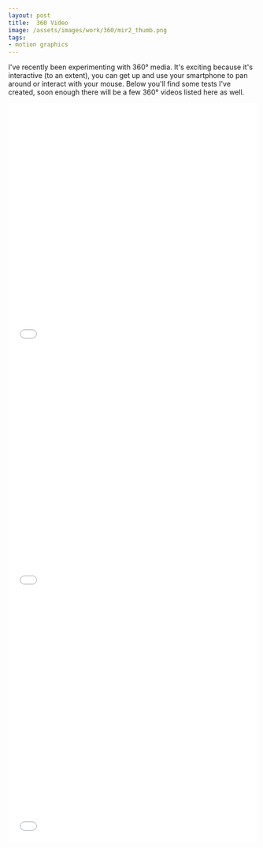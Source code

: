 ```yaml
---
layout: post
title:  360 Video
image: /assets/images/work/360/mir2_thumb.png
tags:
- motion graphics
---
```


I've recently been experimenting with 360° media. It's exciting because it's interactive (to an extent), you can get up and use your smartphone to pan around or interact with your mouse. Below you'll find some tests I've created, soon enough there will be a few 360° videos listed here as well.

<iframe src="/vrview-master/index.html?image=//slykuiper.com/assets/images/work/360/mir3.png&is_stereo=false" width="100%" height="500px" frameborder="0" allowfullscreen="allowfullscreen"></iframe>
<iframe src="/vrview-master/index.html?image=//slykuiper.com/assets/images/work/360/mir4.png&is_stereo=false" width="100%" height="500px" frameborder="0" allowfullscreen="allowfullscreen"></iframe>
<iframe src="/vrview-master/index.html?image=//slykuiper.com/assets/images/work/360/mir1.png&is_stereo=false" width="100%" height="500px" frameborder="0" allowfullscreen="allowfullscreen"></iframe>
